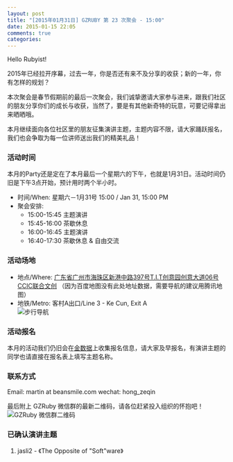 ```yaml
---
layout: post
title: "[2015年01月31日] GZRUBY 第 23 次聚会 - 15:00"
date: 2015-01-15 22:05
comments: true
categories: 
---
```


Hello Rubyist!

2015年已经拉开序幕，过去一年，你是否还有来不及分享的收获；新的一年，你有怎样的规划？

本次聚会是春节假期前的最后一次聚会，我们诚挚邀请大家参与进来，跟我们社区的朋友分享你们的成长与收获，当然了，要是有其他新奇特的玩意，可要记得拿出来晒晒哦。

本月继续面向各位社区里的朋友征集演讲主题，主题内容不限，请大家踊跃报名，我们也会争取为每一位讲师送出我们的精美礼品！

### 活动时间
本月的Party还是定在了本月最后一个星期六的下午，也就是1月31日。活动时间仍旧是下午3点开始，预计用时两个半小时。

* 时间/When: 星期六－1月31号 15:00 / Jan 31, 15:00 PM
* 聚会安排:
    * 15:00-15:45 主题演讲
    * 15:45-16:00 茶歇休息
    * 16:00-16:45 主题演讲
    * 16:40-17:30 茶歇休息 & 自由交流

### 活动场地
* 地点/Where: [广东省广州市海珠区新港中路397号T.I.T创意园创意大道06号 CCIC联合文创](http://map.qq.com/?type=marker&isopeninfowin=1&markertype=1&name=%E4%B8%AD%E5%9B%BD%2C%E5%B9%BF%E4%B8%9C%E7%9C%81%2C%E5%B9%BF%E5%B7%9E%E5%B8%82%2C%E6%B5%B7%E7%8F%A0%E5%8C%BA&addr=%E8%89%BA%E8%8B%91%E8%B7%AF106%E5%8F%B7%E6%96%B0%E8%A1%97%E5%A4%B4%E6%9D%91&pointy=23.098996&pointx=113.325283&coord=23.098996%2C113.325283&nodata_redirect=1) （因为百度地图没有此处地址数据，需要导航的建议用腾讯地图）  
* 地铁/Metro: 客村A出口/Line 3 - Ke Cun, Exit A  
![步行导航](https://ruby-china-files.b0.upaiyun.com/photo/2014/e8a6d49d28fc355e2f55675e7abc0e19.png)

### 活动报名
本月的活动我们仍旧会在[金数据](https://jinshuju.net/f/s0E45r)上收集报名信息，请大家及早报名，有演讲主题的同学也请直接在报名表上填写主题名称。

### 联系方式
Email: martin at beansmile.com
wechat: hong_zeqin

最后附上 GZRuby 微信群的最新二维码，请各位赶紧投入组织的怀抱吧！
![GZRuby 微信群二维码](https://ruby-china-files.b0.upaiyun.com/photo/2015/f86f12227b4fbf212ef7662fb7bd4d5b.png)

### 已确认演讲主题
1. jasli2 - 《The Opposite of "Soft"ware》
